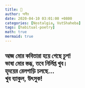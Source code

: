 ```yaml
---
title: 👻
author: আবীর
date: 2020-04-10 03:01:00 +0800
categories: [Nostalgia, VutShaheba]
tags: [habitual-poetry]
math: true
mermaid: true
---
```

<h2>আজ মোর কবিতারা হয়ে গেছে চুপ!<br>
ভাষা মোর স্তব্ধ, তবে নির্লিপ্ত খুব।<br>
হৃদয়ের রেলগাড়ি চলছে...<br>
খুব ব্যাকুল, উৎসুক!<br>
<h2>
